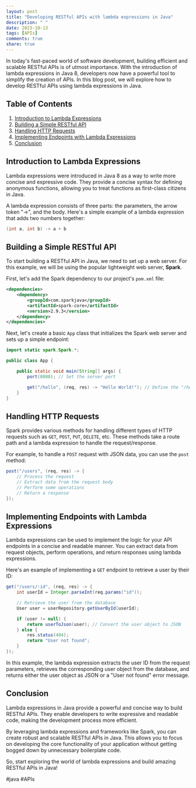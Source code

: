 ```yaml
---
layout: post
title: "Developing RESTful APIs with lambda expressions in Java"
description: " "
date: 2023-10-13
tags: [APIs]
comments: true
share: true
---
```


In today's fast-paced world of software development, building efficient and scalable RESTful APIs is of utmost importance. With the introduction of lambda expressions in Java 8, developers now have a powerful tool to simplify the creation of APIs. In this blog post, we will explore how to develop RESTful APIs using lambda expressions in Java.

## Table of Contents
1. [Introduction to Lambda Expressions](#introduction-to-lambda-expressions)
2. [Building a Simple RESTful API](#building-a-simple-restful-api)
3. [Handling HTTP Requests](#handling-http-requests)
4. [Implementing Endpoints with Lambda Expressions](#implementing-endpoints-with-lambda-expressions)
5. [Conclusion](#conclusion)

## Introduction to Lambda Expressions

Lambda expressions were introduced in Java 8 as a way to write more concise and expressive code. They provide a concise syntax for defining anonymous functions, allowing you to treat functions as first-class citizens in Java.

A lambda expression consists of three parts: the parameters, the arrow token "->", and the body. Here's a simple example of a lambda expression that adds two numbers together:

```java
(int a, int b) -> a + b
```

## Building a Simple RESTful API

To start building a RESTful API in Java, we need to set up a web server. For this example, we will be using the popular lightweight web server, **Spark**.

First, let's add the Spark dependency to our project's `pom.xml` file:

```xml
<dependencies>
    <dependency>
        <groupId>com.sparkjava</groupId>
        <artifactId>spark-core</artifactId>
        <version>2.9.3</version>
    </dependency>
</dependencies>
```

Next, let's create a basic `App` class that initializes the Spark web server and sets up a simple endpoint:

```java
import static spark.Spark.*;

public class App {

    public static void main(String[] args) {
        port(8080); // Set the server port

        get("/hello", (req, res) -> "Hello World!"); // Define the "/hello" endpoint
    }
}
```

## Handling HTTP Requests

Spark provides various methods for handling different types of HTTP requests such as `GET`, `POST`, `PUT`, `DELETE`, etc. These methods take a route path and a lambda expression to handle the request/response.

For example, to handle a `POST` request with JSON data, you can use the `post` method:

```java
post("/users", (req, res) -> {
    // Process the request
    // Extract data from the request body
    // Perform some operations
    // Return a response
});
```

## Implementing Endpoints with Lambda Expressions

Lambda expressions can be used to implement the logic for your API endpoints in a concise and readable manner. You can extract data from request objects, perform operations, and return responses using lambda expressions.

Here's an example of implementing a `GET` endpoint to retrieve a user by their ID:

```java
get("/users/:id", (req, res) -> {
    int userId = Integer.parseInt(req.params("id"));

    // Retrieve the user from the database
    User user = userRepository.getUserById(userId);

    if (user != null) {
        return userToJson(user); // Convert the user object to JSON
    } else {
        res.status(404);
        return "User not found";
    }
});
```

In this example, the lambda expression extracts the user ID from the request parameters, retrieves the corresponding user object from the database, and returns either the user object as JSON or a "User not found" error message.

## Conclusion

Lambda expressions in Java provide a powerful and concise way to build RESTful APIs. They enable developers to write expressive and readable code, making the development process more efficient.

By leveraging lambda expressions and frameworks like Spark, you can create robust and scalable RESTful APIs in Java. This allows you to focus on developing the core functionality of your application without getting bogged down by unnecessary boilerplate code.

So, start exploring the world of lambda expressions and build amazing RESTful APIs in Java!

\#java #APIs
